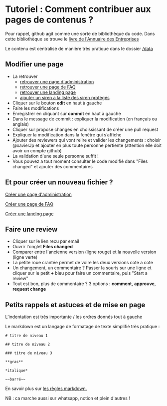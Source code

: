 # Tutoriel : Comment contribuer aux pages de contenus ?

Pour rappel, github agit comme une sorte de bibliothèque du code. Dans cette bibliothèque se trouve le [livre de l'Annuaire des Entreprises](https://github.com/etalab/annuaire-entreprises-site)

Le contenu est centralisé de manière très pratique dans le dossier [/data](https://github.com/etalab/annuaire-entreprises-site/tree/main/data)

## Modifier une page

- La retrouver
  - [retrouver une page d'administration](https://github.com/etalab/annuaire-entreprises-site/tree/main/data/administration)
  - [retrouver une page de FAQ](https://github.com/etalab/annuaire-entreprises-site/tree/main/data/faq)
  - [retrouver une landing page](https://github.com/etalab/annuaire-entreprises-site/tree/main/data/landing-page)
  - [ajouter un siren a la liste des siren protégés](https://github.com/etalab/annuaire-entreprises-site/tree/main/public/protected-siren.txt)
- Cliquer sur le bouton **edit** en haut à gauche
- Faire les modifications
- Enregistrer en cliquant sur **commit** en haut à gauche 
- Dans le message de commit : expliquer la modification (en français ou anglais)
- Cliquer sur propose changes en choississant de créer une pull request
- Expliquer la modification dans la fenêtre qui s’affiche
- Ajouter des reviewers qui vont relire et valider les changements : choisir @xavierJp et ajouter en plus toute personne pertiente (attention elle doit avoir un compte github)
- La validation d'une seule personne suffit !
- Vous pouvez a tout moment consulter le code modifié dans "Files changed" et ajouter des commentaires

## Et pour créer un nouveau fichier ? 

[Créer une page d'administration](https://github.com/etalab/annuaire-entreprises-site/tree/main/data/administrations?filename=nouvelle-administration.md&value=test)

[Créer une page de FAQ](https://github.com/etalab/annuaire-entreprises-site/tree/main/data/faq?filename=nouvelle-faq.md&value=test)

[Créer une landing page](https://github.com/etalab/annuaire-entreprises-site/tree/main/data/landing-pages?filename=nouvelle-landing-page.md&value=test)  

## Faire une review

- Cliquer sur le lien recu par email
- Ouvrir l'onglet **Files changed**
- Comparer entre l'ancienne version (ligne rouge) et la nouvelle version (ligne verte)
- La petite roue crantée permet de voire les deux versions cote a cote
- Un changement, un commentaire ? Passer la souris sur une ligne et cliquer sur le petit **+** bleu pour faire un commentaire, puis "Start a review"
- Tout est bon, plus de commentaire ? 3 options : **comment**, **approuve**, **request change**

## Petits rappels et astuces et de mise en page

L’indentation est très importante / les ordres donnés tout à gauche 

Le markdown est un langage de formatage de texte simplifié très pratique : 

```
# titre de niveau 1 

## titre de niveau 2 

### titre de niveau 3 

**gras**

*italique*

~~barré~~
```

En savoir plus sur [les règles markdown.](https://docs.github.com/fr/get-started/writing-on-github/getting-started-with-writing-and-formatting-on-github/basic-writing-and-formatting-syntax)

NB : ca marche aussi sur whatsapp, notion et plein d'autres !
